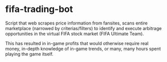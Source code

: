 # fifa-trading-bot
Script that web scrapes price information from fansites, scans entire marketplace (narrowed by criterias/filters) to identify and execute arbitrage opportunities in the virtual FIFA stock market (FIFA Ultimate Team).

This has resulted in in-game profits that would otherwise require real money, in-depth knowledge of in-game trends, or many, many hours spent playing the game itself.
